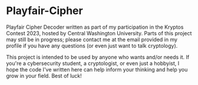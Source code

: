 # Playfair-Cipher
Playfair Cipher Decoder written as part of my participation in the Kryptos Contest 2023, hosted by Central Washington University. Parts of this project may still be in progress; please contact me at the email provided in my profile if you have any questions (or even just want to talk cryptology). 

This project is intended to be used by anyone who wants and/or needs it. If you're a cybersecurity student, a cryptologist, or even just a hobbyist, I hope the code I've written here can help inform your thinking and help you grow in your field. Best of luck!
